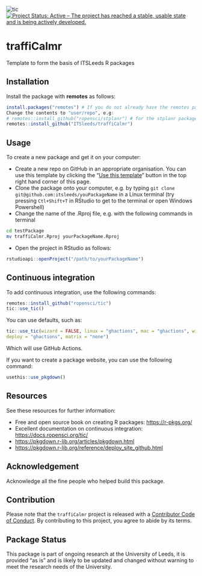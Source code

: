 
<!-- README.md is generated from README.Rmd. Please edit that file -->

<!-- [![Travis build status](https://travis-ci.org/ITSLeeds/traffiCalmr.svg?branch=master)](https://travis-ci.org/ITSLeeds/traffiCalmr) -->

<!-- [![Coverage status](https://codecov.io/gh/ITSLeeds/traffiCalmr/branch/master/graph/badge.svg)](https://codecov.io/github/ITSLeeds/traffiCalmr?branch=master) -->

<!-- [![Build status](https://ci.appveyor.com/api/projects/status/gqp3smc04as3qg85?svg=true)](https://ci.appveyor.com/project/layik/traffiCalmr-05ana) -->

![tic](https://github.com/ITSLeeds/traffiCalmr/workflows/tic/badge.svg)
[![Project Status: Active – The project has reached a stable, usable
state and is being actively
developed.](https://www.repostatus.org/badges/latest/active.svg)](https://www.repostatus.org/#active)

# traffiCalmr

Template to form the basis of ITSLeeds R packages

## Installation

Install the package with **remotes** as follows:

``` r
install.packages("remotes") # If you do not already have the remotes package
Change the contents to "user/repo", e.g:
# remotes::install_github("ropensci/stplanr") # for the stplanr package
remotes::install_github("ITSleeds/traffiCalmr")
```

## Usage

To create a new package and get it on your computer:

  - Create a new repo on GitHub in an appropriate organisation. You can
    use this template by clicking the “[Use this
    template](https://github.com/ITSLeeds/traffiCalmr/generate)” button
    in the top right hand corner of this page.
  - Clone the package onto your computer, e.g. by typing `git clone
    git@github.com:itsleeds/youPackageName` in a Linux terminal (try
    pressing `Ctl+Shift+T` in RStudio to get to the terminal or open
    Windows Powershell)
  - Change the name of the .Rproj file, e.g. with the following commands
    in terminal

<!-- end list -->

``` bash
cd testPackage
mv traffiCalmr.Rproj yourPackageName.Rproj
```

  - Open the project in RStudio as follows:

<!-- end list -->

``` r
rstudioapi::openProject("/path/to/yourPackageName")
```

## Continuous integration

To add continuous integration, use the following commands:

``` r
remotes::install_github("ropensci/tic")
tic::use_tic()
```

You can use defaults, such as:

``` r
tic::use_tic(wizard = FALSE, linux = "ghactions", mac = "ghactions", windows = "ghactions",
deploy = "ghactions", matrix = "none")
```

Which will use GitHub Actions.

If you want to create a package website, you can use the following
command:

``` r
usethis::use_pkgdown()
```

## Resources

See these resources for further information:

  - Free and open source book on creating R packages:
    <https://r-pkgs.org/>
  - Excellent documentation on continuous integration:
    <https://docs.ropensci.org/tic/>
  - <https://pkgdown.r-lib.org/articles/pkgdown.html>
  - <https://pkgdown.r-lib.org/reference/deploy_site_github.html>

## Acknowledgement

Acknowledge all the fine people who helped build this package.

## Contribution

Please note that the `traffiCalmr` project is released with a
[Contributor Code of Conduct](CODE_OF_CONDUCT.md). By contributing to
this project, you agree to abide by its terms.

## Package Status

This package is part of ongoing research at the University of Leeds, it
is provided “as is” and is likely to be updated and changed without
warning to meet the research needs of the University.
